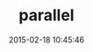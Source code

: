 ---
layout: post
title:  "parallel"
repo:   "grosser/parallel"
date:   2015-02-18 10:45:46
gemurl: https://github.com/grosser/parallel
---